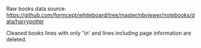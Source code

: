 Raw books data source:
https://github.com/formcept/whiteboard/tree/master/nbviewer/notebooks/data/harrypotter

Cleaned books
lines with only '\n' and lines including page information are deleted.